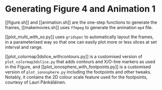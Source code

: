 # Generating Figure 4 and Animation 1

[[figure.sh]] and [[animation.sh]] are the one-step functions to generate the frames, [[makemovies.sh]] uses `ffmpeg` to generate the animation `mp4` file. 

[[plot_multi_with_xo.py]] uses `gridspec` to automatically layout the frames, in a parameterised way so that one can easily plot more or less slices at set interval and range.

[[plot_colormap3dslice_withcontours.py]] is a customised version of `plot_colormap3dslice.py` that adds contours and X/O-line markers as used in the Figure, and [[plot_ionosphere_with_footpoints.py]] is a customised version of `plot_ionosphere.py` including the footpoints and other tweaks. Notably, it contains the 2D colour scale feature used for the footpoints, courtesy of Lauri Pänkäläinen.
 
